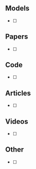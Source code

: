 
## Models
- [ ] 
## Papers
- [ ] 

## Code
- [ ] 

## Articles
- [ ] 

## Videos
- [ ] 

## Other
- [ ] 